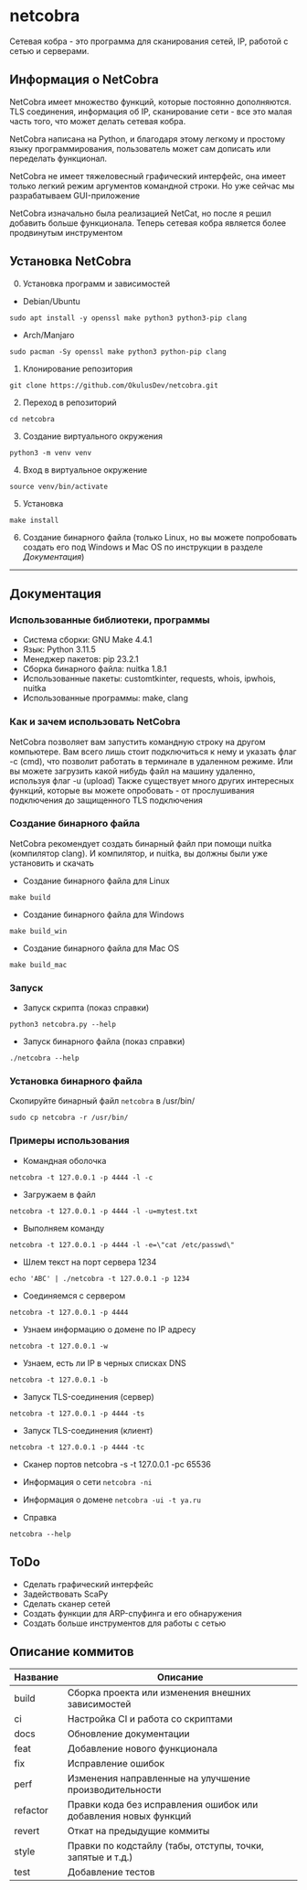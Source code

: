 # netcobra
Сетевая кобра - это программа для сканирования сетей, IP, работой с сетью и серверами.

## Информация о NetCobra

NetCobra имеет множество функций, которые постоянно дополняются. TLS соединения, информация об IP, сканирование сети - все это малая часть того, что может делать сетевая кобра.

NetCobra написана на Python, и благодаря этому легкому и простому языку программирования, пользователь может сам дописать или переделать функционал.

NetCobra не имеет тяжеловесный графический интерфейс, она имеет только легкий режим аргументов командной строки. Но уже сейчас мы разрабатываем GUI-приложение

NetCobra изначально была реализацией NetCat, но после я решил добавить больше функционала. Теперь сетевая кобра является более продвинутым инструментом

## Установка NetCobra

0. Установка программ и зависимостей

 + Debian/Ubuntu

```sudo apt install -y openssl make python3 python3-pip clang```

 + Arch/Manjaro

```sudo pacman -Sy openssl make python3 python-pip clang```

1. Клонирование репозитория

```git clone https://github.com/OkulusDev/netcobra.git```

2. Переход в репозиторий

```cd netcobra```

3. Создание виртуального окружения

```python3 -m venv venv```

4. Вход в виртуальное окружение

```source venv/bin/activate```

5. Установка

```make install```

6. Создание бинарного файла (только Linux, но вы можете попробовать создать его под Windows и Mac OS по инструкции в разделе *Документация*)

---

## Документация

### Использованные библиотеки, программы

 + Система сборки: GNU Make 4.4.1
 + Язык: Python 3.11.5
 + Менеджер пакетов: pip 23.2.1
 + Сборка бинарного файла: nuitka 1.8.1
 + Использованные пакеты: customtkinter, requests, whois, ipwhois, nuitka
 + Использованные программы: make, clang

### Как и зачем использовать NetCobra

NetCobra позволяет вам запустить командную строку на другом компьютере. Вам всего лишь стоит подключиться к нему и указать флаг -c (cmd), что позволит работать в терминале в удаленном режиме.
Или вы можете загрузить какой нибудь файл на машину удаленно, используя флаг -u (upload)
Также существует много других интересных функций, которые вы можете опробовать - от прослушивания подключения до защищенного TLS подключения

### Создание бинарного файла

NetCobra рекомендует создать бинарный файл при помощи nuitka (компилятор clang). И компилятор, и nuitka, вы должны были уже установить и скачать

 + Создание бинарного файла для Linux

```make build```

 + Создание бинарного файла для Windows

```make build_win```

 + Создание бинарного файла для Mac OS

 ```make build_mac```

### Запуск

 + Запуск скрипта (показ справки)

 ```python3 netcobra.py --help```

 + Запуск бинарного файла (показ справки)

 ```./netcobra --help```

### Установка бинарного файла

Скопируйте бинарный файл ```netcobra``` в /usr/bin/

```sudo cp netcobra -r /usr/bin/```

### Примеры использования

 + Командная оболочка

```netcobra -t 127.0.0.1 -p 4444 -l -c```

 + Загружаем в файл

```netcobra -t 127.0.0.1 -p 4444 -l -u=mytest.txt```

 + Выполняем команду

```netcobra -t 127.0.0.1 -p 4444 -l -e=\"cat /etc/passwd\"```

 + Шлем текст на порт сервера 1234

```echo 'ABC' | ./netcobra -t 127.0.0.1 -p 1234```

 + Соединяемся с сервером

```netcobra -t 127.0.0.1 -p 4444```

 + Узнаем информацию о домене по IP адресу

```netcobra -t 127.0.0.1 -w```

 + Узнаем, есть ли IP в черных списках DNS

```netcobra -t 127.0.0.1 -b```

 + Запуск TLS-соединения (сервер)

```netcobra -t 127.0.0.1 -p 4444 -ts```

 + Запуск TLS-соединения (клиент)

```netcobra -t 127.0.0.1 -p 4444 -tc```

 + Сканер портов
netcobra -s -t 127.0.0.1 -pc 65536

 + Информация о сети
```netcobra -ni```

 + Информация о домене
```netcobra -ui -t ya.ru```

 + Справка

```netcobra --help```

## ToDo

 + Сделать графический интерфейс
 + Задействовать ScaPy
 + Сделать сканер сетей
 + Создать функции для ARP-спуфинга и его обнаружения
 + Создать больше инструментов для работы с сетью

## Описание коммитов

| Название | Описание                                                        |
|----------|-----------------------------------------------------------------|
| build	   | Сборка проекта или изменения внешних зависимостей               |
| ci       | Настройка CI и работа со скриптами                              |
| docs	   | Обновление документации                                         |
| feat	   | Добавление нового функционала                                   |
| fix	   | Исправление ошибок                                              |
| perf	   | Изменения направленные на улучшение производительности          |
| refactor | Правки кода без исправления ошибок или добавления новых функций |
| revert   | Откат на предыдущие коммиты                                     |
| style	   | Правки по кодстайлу (табы, отступы, точки, запятые и т.д.)      |
| test	   | Добавление тестов                                               |

